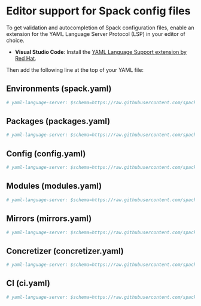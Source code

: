 # Editor support for Spack config files

To get validation and autocompletion of Spack configuration files, enable an extension for the
YAML Language Server Protocol (LSP) in your editor of choice.

* **Visual Studio Code**: Install the [YAML Language Support extension by Red Hat][vsc].

[vsc]: https://marketplace.visualstudio.com/items?itemName=redhat.vscode-yaml

Then add the following line at the top of your YAML file:

## Environments (spack.yaml)

```yaml
# yaml-language-server: $schema=https://raw.githubusercontent.com/spack/schemas/refs/heads/main/schemas/spack.json
```

## Packages (packages.yaml)

```yaml
# yaml-language-server: $schema=https://raw.githubusercontent.com/spack/schemas/refs/heads/main/schemas/packages.json
```

## Config (config.yaml)

```yaml
# yaml-language-server: $schema=https://raw.githubusercontent.com/spack/schemas/refs/heads/main/schemas/config.json
```

## Modules (modules.yaml)

```yaml
# yaml-language-server: $schema=https://raw.githubusercontent.com/spack/schemas/refs/heads/main/schemas/modules.json
```

## Mirrors (mirrors.yaml)

```yaml
# yaml-language-server: $schema=https://raw.githubusercontent.com/spack/schemas/refs/heads/main/schemas/mirrors.json
```

## Concretizer (concretizer.yaml)

```yaml
# yaml-language-server: $schema=https://raw.githubusercontent.com/spack/schemas/refs/heads/main/schemas/concretizer.json
```

## CI (ci.yaml)

```yaml
# yaml-language-server: $schema=https://raw.githubusercontent.com/spack/schemas/refs/heads/main/schemas/ci.json
```
